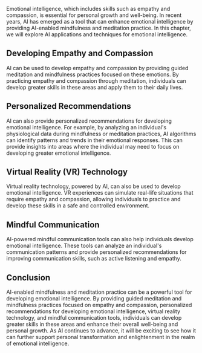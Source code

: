 
Emotional intelligence, which includes skills such as empathy and compassion, is essential for personal growth and well-being. In recent years, AI has emerged as a tool that can enhance emotional intelligence by providing AI-enabled mindfulness and meditation practice. In this chapter, we will explore AI applications and techniques for emotional intelligence.

Developing Empathy and Compassion
---------------------------------

AI can be used to develop empathy and compassion by providing guided meditation and mindfulness practices focused on these emotions. By practicing empathy and compassion through meditation, individuals can develop greater skills in these areas and apply them to their daily lives.

Personalized Recommendations
----------------------------

AI can also provide personalized recommendations for developing emotional intelligence. For example, by analyzing an individual's physiological data during mindfulness or meditation practices, AI algorithms can identify patterns and trends in their emotional responses. This can provide insights into areas where the individual may need to focus on developing greater emotional intelligence.

Virtual Reality (VR) Technology
-------------------------------

Virtual reality technology, powered by AI, can also be used to develop emotional intelligence. VR experiences can simulate real-life situations that require empathy and compassion, allowing individuals to practice and develop these skills in a safe and controlled environment.

Mindful Communication
---------------------

AI-powered mindful communication tools can also help individuals develop emotional intelligence. These tools can analyze an individual's communication patterns and provide personalized recommendations for improving communication skills, such as active listening and empathy.

Conclusion
----------

AI-enabled mindfulness and meditation practice can be a powerful tool for developing emotional intelligence. By providing guided meditation and mindfulness practices focused on empathy and compassion, personalized recommendations for developing emotional intelligence, virtual reality technology, and mindful communication tools, individuals can develop greater skills in these areas and enhance their overall well-being and personal growth. As AI continues to advance, it will be exciting to see how it can further support personal transformation and enlightenment in the realm of emotional intelligence.
